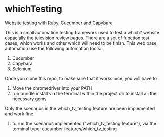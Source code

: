 # whichTesting
Website testing with Ruby, Cucumber and Capybara

This is a small automation testing framework used to test a which? website espacially the television review pages.
There are a set of function test cases, which works and other which will need to be finish.
This web base automation use the following automation tools:
   1. Cucumber
   2. Capybara
   3. Selenium
 
Once you clone this repo, to make sure that it works nice, you will have to
 1. Move the chromedriver into your PATH
 2. run bundle install via the terminal within the project dir to install all the necessary gems
 
Only the scenarios in the which_tv_testing.feature are been implemented and work fine
 1. to run the scenarios implemented ("which_tv_testing.feature"), via the terminal type: cucumber features/which_tv_testing
 

